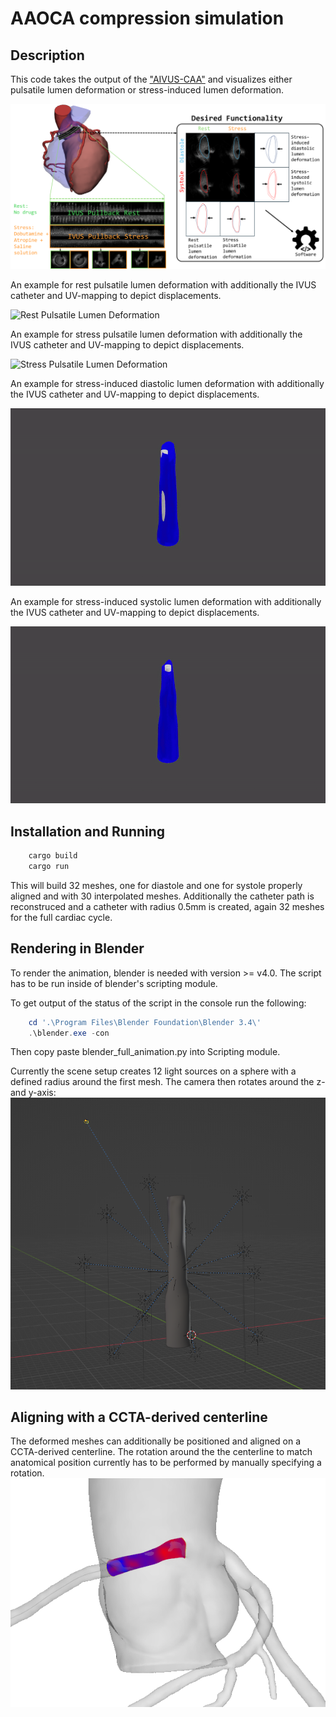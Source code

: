 
# AAOCA compression simulation
## Description
This code takes the output of the ["AIVUS-CAA"](https://github.com/AI-in-Cardiovascular-Medicine/AIVUS-CAA) and visualizes either pulsatile lumen deformation or stress-induced lumen deformation.

![Dynamic lumen changes](media/dynamic_lumen_changes.png)

<!-- An example for rest pulsatile lumen deformation:

![Phasic Compression](media/phasic_compression.gif)

And with additional uv texture map, depicting the change in distance in red scale:

![Phasic Compression UV](media/uv_map.gif) -->
An example for rest pulsatile lumen deformation with additionally the IVUS catheter and UV-mapping to depict displacements.

![Rest Pulsatile Lumen Deformation](media/animation_pulsatile_lumen_deformation_rest.gif)

An example for stress pulsatile lumen deformation with additionally the IVUS catheter and UV-mapping to depict displacements.

![Stress Pulsatile Lumen Deformation](media/animation_pulsatile_lumen_deformation_stress.gif)

An example for stress-induced diastolic lumen deformation with additionally the IVUS catheter and UV-mapping to depict displacements.

![Stress-induced Diastolic Lumen Deformation](media/animation_stress_induced_diastolic_deformation.gif)

An example for stress-induced systolic lumen deformation with additionally the IVUS catheter and UV-mapping to depict displacements.

![Stress-induced Diastolic Lumen Deformation](media/animation_stress_induced_systolic_deformation.gif)

## Installation and Running
```bash
    cargo build
    cargo run
```
This will build 32 meshes, one for diastole and one for systole properly aligned and with 30 interpolated meshes. Additionally the catheter path is reconstruced and a catheter with radius 0.5mm is created, again 32 meshes for the full cardiac cycle.

## Rendering in Blender
To render the animation, blender is needed with version >= v4.0. The script has to be run inside of blender's scripting module. 

To get output of the status of the script in the console run the following:
```PowerShell
    cd '.\Program Files\Blender Foundation\Blender 3.4\'
    .\blender.exe -con 
```
Then copy paste blender_full_animation.py into Scripting module.

Currently the scene setup creates 12 light sources on a sphere with a defined radius around the first mesh. The camera then rotates around the z- and y-axis:
![Blender scene setup](media/blender_scene_setup.png)

## Aligning with a CCTA-derived centerline
The deformed meshes can additionally be positioned and aligned on a CCTA-derived centerline. The rotation around the the centerline to match anatomical position currently has to be performed by manually specifying a rotation.
![CCTA centerline aligned mesh](media/systole_side.png)